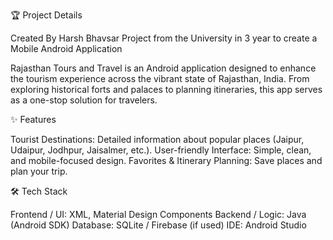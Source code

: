 🏆 Project Details

Created By Harsh Bhavsar
Project from the University in 3 year to create a Mobile Android Application 

Rajasthan Tours and Travel is an Android application designed to enhance the tourism experience across the vibrant state of Rajasthan, India. From exploring historical forts and palaces to planning itineraries, this app serves as a one-stop solution for travelers.
 
✨ Features

 Tourist Destinations: Detailed information about popular places (Jaipur, Udaipur, Jodhpur, Jaisalmer, etc.).
 User-friendly Interface: Simple, clean, and mobile-focused design.
 Favorites & Itinerary Planning: Save places and plan your trip.

🛠️ Tech Stack

Frontend / UI: XML, Material Design Components
Backend / Logic: Java (Android SDK)
Database: SQLite / Firebase (if used)
IDE: Android Studio




